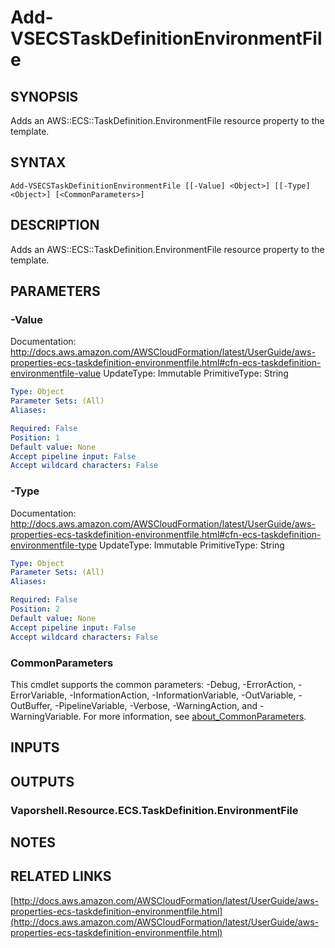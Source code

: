 # Add-VSECSTaskDefinitionEnvironmentFile

## SYNOPSIS
Adds an AWS::ECS::TaskDefinition.EnvironmentFile resource property to the template.

## SYNTAX

```
Add-VSECSTaskDefinitionEnvironmentFile [[-Value] <Object>] [[-Type] <Object>] [<CommonParameters>]
```

## DESCRIPTION
Adds an AWS::ECS::TaskDefinition.EnvironmentFile resource property to the template.

## PARAMETERS

### -Value
Documentation: http://docs.aws.amazon.com/AWSCloudFormation/latest/UserGuide/aws-properties-ecs-taskdefinition-environmentfile.html#cfn-ecs-taskdefinition-environmentfile-value
UpdateType: Immutable
PrimitiveType: String

```yaml
Type: Object
Parameter Sets: (All)
Aliases:

Required: False
Position: 1
Default value: None
Accept pipeline input: False
Accept wildcard characters: False
```

### -Type
Documentation: http://docs.aws.amazon.com/AWSCloudFormation/latest/UserGuide/aws-properties-ecs-taskdefinition-environmentfile.html#cfn-ecs-taskdefinition-environmentfile-type
UpdateType: Immutable
PrimitiveType: String

```yaml
Type: Object
Parameter Sets: (All)
Aliases:

Required: False
Position: 2
Default value: None
Accept pipeline input: False
Accept wildcard characters: False
```

### CommonParameters
This cmdlet supports the common parameters: -Debug, -ErrorAction, -ErrorVariable, -InformationAction, -InformationVariable, -OutVariable, -OutBuffer, -PipelineVariable, -Verbose, -WarningAction, and -WarningVariable. For more information, see [about_CommonParameters](http://go.microsoft.com/fwlink/?LinkID=113216).

## INPUTS

## OUTPUTS

### Vaporshell.Resource.ECS.TaskDefinition.EnvironmentFile
## NOTES

## RELATED LINKS

[http://docs.aws.amazon.com/AWSCloudFormation/latest/UserGuide/aws-properties-ecs-taskdefinition-environmentfile.html](http://docs.aws.amazon.com/AWSCloudFormation/latest/UserGuide/aws-properties-ecs-taskdefinition-environmentfile.html)

